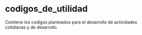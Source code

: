 # codigos_de_utilidad
Contiene los codigos planteados para el desarrollo de actividades cotidianas y de desarrollo
